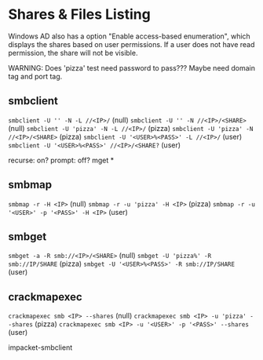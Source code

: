 # Shares & Files Listing
Windows AD also has a option "Enable access-based enumeration", which displays the shares based on user permissions. If a user does not have read permission, the share will not be visible.

WARNING: Does 'pizza' test need password to pass???
Maybe need domain tag and port tag.

## smbclient
`smbclient -U '' -N -L //<IP>/` (null)
`smbclient -U '' -N //<IP>/<SHARE>` (null)
`smbclient -U 'pizza' -N -L //<IP>/` (pizza)
`smbclient -U 'pizza' -N //<IP>/<SHARE>` (pizza)
`smbclient -U '<USER>%<PASS>' -L //<IP>/` (user)
`smbclient -U '<USER>%<PASS>' //<IP>/<SHARE?` (user)

recurse: on?
prompt: off?
mget *

## smbmap
`smbmap -r -H <IP>` (null)
`smbmap -r -u 'pizza' -H <IP>` (pizza)
`smbmap -r -u '<USER>' -p '<PASS>' -H <IP>` (user)

## smbget
`smbget -a -R smb://<IP>/<SHARE>` (null)
`smbget -U 'pizza%' -R smb://IP/SHARE` (pizza)
`smbget -U '<USER>%<PASS>' -R smb://IP/SHARE` (user)

## crackmapexec
`crackmapexec smb <IP> --shares` (null)
`crackmapexec smb <IP> -u 'pizza' --shares` (pizza)
`crackmapexec smb <IP> -u '<USER>' -p '<PASS>' --shares` (user)


impacket-smbclient